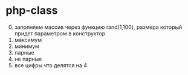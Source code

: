 # php-class

0. заполняем массив через функцию rand(1,100), размера который придет параметром в конструктор<br>
1. максимум<br>
2. минимум<br>
3. парные<br>
4. не парные<br>
5. все цифры что делятся на 4<br>
